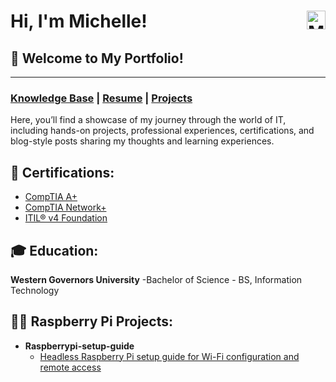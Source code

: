 # Hi, I'm Michelle! [<img align="right" alt="Michelle | LinkedIn" width="30px" src="https://cdn.jsdelivr.net/npm/simple-icons@v3/icons/linkedin.svg" />][linkedin]

## 👾 Welcome to My Portfolio!
____________
### [Knowledge Base](KB.md) | [Resume](https://github.com/MichelleD720/MichelleD720/blob/main/CV_MICHELLE_DANG.pdf) | [Projects](https://github.com/MichelleD720/MichelleD720/tree/main/Projects)

Here, you’ll find a showcase of my journey through the world of IT, including hands-on projects, professional experiences, certifications, and blog-style posts sharing my thoughts and learning experiences.

## 📜 Certifications:
- [CompTIA A+](https://www.linkedin.com/in/michelle-dang-720as/details/certifications/1750277092138/single-media-viewer/?profileId=ACoAADUczHYBQ3vGWZYo6mptC-YslKw9rkJpF2Q)
- [CompTIA Network+](https://www.linkedin.com/in/michelle-dang-720as/details/certifications/1750277092138/single-media-viewer/?profileId=ACoAADUczHYBQ3vGWZYo6mptC-YslKw9rkJpF2Q)
- [ITIL® v4 Foundation](https://www.linkedin.com/in/michelle-dang-720as/details/certifications/1739312230908/single-media-viewer/?profileId=ACoAADUczHYBQ3vGWZYo6mptC-YslKw9rkJpF2Q)

## 🎓 Education:
**Western Governors University**
-Bachelor of Science - BS, Information Technology

## 👨‍💻 Raspberry Pi Projects:

- **Raspberrypi-setup-guide**
    - [Headless Raspberry Pi setup guide for Wi-Fi configuration and remote access](https://github.com/MichelleD720/raspberrypi-setup-guide/blob/main/README.md)

[linkedin]: www.linkedin.com/in/michelle-dang-720cs



